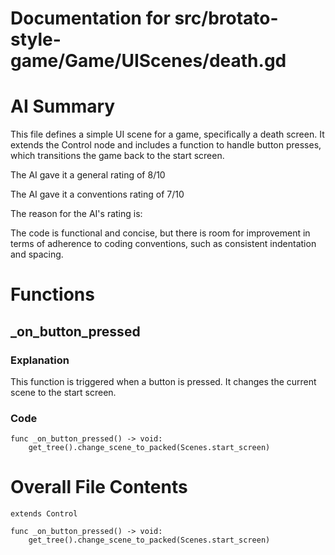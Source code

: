 # Documentation for src/brotato-style-game/Game/UIScenes/death.gd

# AI Summary
This file defines a simple UI scene for a game, specifically a death screen. It extends the Control node and includes a function to handle button presses, which transitions the game back to the start screen.

The AI gave it a general rating of 8/10

The AI gave it a conventions rating of 7/10

The reason for the AI's rating is:

The code is functional and concise, but there is room for improvement in terms of adherence to coding conventions, such as consistent indentation and spacing.
# Functions

## _on_button_pressed
### Explanation
This function is triggered when a button is pressed. It changes the current scene to the start screen.
### Code
```gdscript
func _on_button_pressed() -> void:
	get_tree().change_scene_to_packed(Scenes.start_screen)
```
# Overall File Contents
```gdscript
extends Control

func _on_button_pressed() -> void:
	get_tree().change_scene_to_packed(Scenes.start_screen)

```

